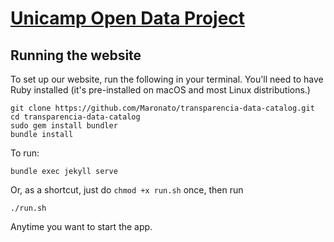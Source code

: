 # [Unicamp Open Data Project](https://maronato.github.io/transparencia-data-catalog/)

## Running the website

To set up our website, run the following in your terminal. You'll need to have Ruby installed (it's pre-installed on macOS and most Linux distributions.)

```
git clone https://github.com/Maronato/transparencia-data-catalog.git
cd transparencia-data-catalog
sudo gem install bundler
bundle install
```

To run:

```
bundle exec jekyll serve
```

Or, as a shortcut, just do `chmod +x run.sh` once, then run

```
./run.sh
```

Anytime you want to start the app.
